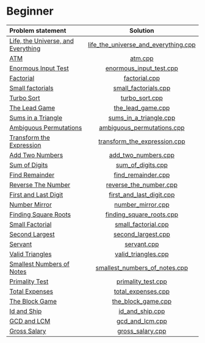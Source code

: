 # Beginner

|           Problem statement            |                 Solution                 |
|:---------------------------------------|:----------------------------------------:|
| [Life, the Universe, and Everything][] | [life_the_universe_and_everything.cpp][] |
| [ATM][]                                | [atm.cpp][]                              |
| [Enormous Input Test][]                | [enormous_input_test.cpp][]              |
| [Factorial][]                          | [factorial.cpp][]                        |
| [Small factorials][]                   | [small_factorials.cpp][]                 |
| [Turbo Sort][]                         | [turbo_sort.cpp][]                       |
| [The Lead Game][]                      | [the_lead_game.cpp][]                    |
| [Sums in a Triangle][]                 | [sums_in_a_triangle.cpp][]               |
| [Ambiguous Permutations][]             | [ambiguous_permutations.cpp][]           |
| [Transform the Expression][]           | [transform_the_expression.cpp][]         |
| [Add Two Numbers][]                    | [add_two_numbers.cpp][]                  |
| [Sum of Digits][]                      | [sum_of_digits.cpp][]                    |
| [Find Remainder][]                     | [find_remainder.cpp][]                   |
| [Reverse The Number][]                 | [reverse_the_number.cpp][]               |
| [First and Last Digit][]               | [first_and_last_digit.cpp][]             |
| [Number Mirror][]                      | [number_mirror.cpp][]                    |
| [Finding Square Roots][]               | [finding_square_roots.cpp][]             |
| [Small Factorial][]                    | [small_factorial.cpp][]                  |
| [Second Largest][]                     | [second_largest.cpp][]                   |
| [Servant][]                            | [servant.cpp][]                          |
| [Valid Triangles][]                    | [valid_triangles.cpp][]                  |
| [Smallest Numbers of Notes][]          | [smallest_numbers_of_notes.cpp][]        |
| [Primality Test][]                     | [primality_test.cpp][]                   |
| [Total Expenses][]                     | [total_expenses.cpp][]                   |
| [The Block Game][]                     | [the_block_game.cpp][]                   |
| [Id and Ship][]                        | [id_and_ship.cpp][]                      |
| [GCD and LCM][]                        | [gcd_and_lcm.cpp][]                      |
| [Gross Salary][]                       | [gross_salary.cpp][]                     |

[Life, the Universe, and Everything]: https://www.codechef.com/problems/TEST
[ATM]:                                https://www.codechef.com/problems/HS08TEST
[Enormous Input Test]:                https://www.codechef.com/problems/INTEST
[Factorial]:                          https://www.codechef.com/problems/FCTRL
[Small factorials]:                   https://www.codechef.com/problems/FCTRL2
[Turbo Sort]:                         https://www.codechef.com/problems/TSORT
[The Lead Game]:                      https://www.codechef.com/problems/TLG
[Sums in a Triangle]:                 https://www.codechef.com/problems/SUMTRIAN
[Transform the Expression]:           https://www.codechef.com/problems/ONP
[Ambiguous Permutations]:             https://www.codechef.com/problems/PERMUT2
[Add Two Numbers]:                    https://www.codechef.com/problems/FLOW001
[Sum of Digits]:                      https://www.codechef.com/problems/FLOW006
[Find Remainder]:                     https://www.codechef.com/problems/FLOW002
[Reverse The Number]:                 https://www.codechef.com/problems/FLOW007
[First and Last Digit]:               https://www.codechef.com/problems/FLOW004
[Number Mirror]:                      https://www.codechef.com/problems/START01
[Finding Square Roots]:               https://www.codechef.com/problems/FSQRT
[Small Factorial]:                    https://www.codechef.com/problems/FLOW018
[Second Largest]:                     https://www.codechef.com/problems/FLOW017
[Servant]:                            https://www.codechef.com/problems/FLOW008
[Valid Triangles]:                    https://www.codechef.com/problems/FLOW013
[Smallest Numbers of Notes]:          https://www.codechef.com/problems/FLOW005
[Primality Test]:                     https://www.codechef.com/problems/PRB01
[Total Expenses]:                     https://www.codechef.com/problems/FLOW009
[The Block Game]:                     https://www.codechef.com/problems/PALL01
[Id and Ship]:                        https://www.codechef.com/problems/FLOW010
[GCD and LCM]:                        https://www.codechef.com/problems/FLOW016
[Gross Salary]:                       https://www.codechef.com/problems/FLOW011

[life_the_universe_and_everything.cpp]: life_the_universe_and_everything.cpp
[atm.cpp]:                              atm.cpp
[enormous_input_test.cpp]:              enormous_input_test.cpp
[factorial.cpp]:                        factorial.cpp
[small_factorials.cpp]:                 small_factorials.cpp
[turbo_sort.cpp]:                       turbo_sort.cpp
[the_lead_game.cpp]:                    the_lead_game.cpp
[sums_in_a_triangle.cpp]:               sums_in_a_triangle.cpp
[transform_the_expression.cpp]:         transform_the_expression.cpp
[ambiguous_permutations.cpp]:           ambiguous_permutations.cpp
[yet_another_number_game.cpp]:          yet_another_number_game.cpp
[prime_palindromes.cpp]:                prime_palindromes.cpp
[add_two_numbers.cpp]:                  add_two_numbers.cpp
[sum_of_digits.cpp]:                    sum_of_digits.cpp
[find_remainder.cpp]:                   find_remainder.cpp
[reverse_the_number.cpp]:               reverse_the_number.cpp
[first_and_last_digit.cpp]:             first_and_last_digit.cpp
[number_mirror.cpp]:                    number_mirror.cpp
[finding_square_roots.cpp]:             finding_square_roots.cpp
[small_factorial.cpp]:                  small_factorial.cpp
[second_largest.cpp]:                   second_largest.cpp
[servant.cpp]:                          servant.cpp
[valid_triangles.cpp]:                  valid_triangles.cpp
[smallest_numbers_of_notes.cpp]:        smallest_numbers_of_notes.cpp
[primality_test.cpp]:                   primality_test.cpp
[total_expenses.cpp]:                   total_expenses.cpp
[the_block_game.cpp]:                   the_block_game.cpp
[id_and_ship.cpp]:                      id_and_ship.cpp
[gcd_and_lcm.cpp]:                      gcd_and_lcm.cpp
[gross_salary.cpp]:                     gross_salary.cpp

